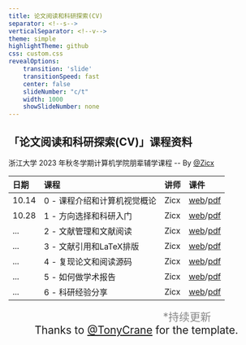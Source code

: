 ```yaml
---
title: 论文阅读和科研探索(CV)
separator: <!--s-->
verticalSeparator: <!--v-->
theme: simple
highlightTheme: github
css: custom.css
revealOptions:
    transition: 'slide'
    transitionSpeed: fast
    center: false
    slideNumber: "c/t"
    width: 1000
    showSlideNumber: none
---
```


<style>
.reveal .slides {
    border: none;
}
.reveal .slide-number {
    display: none;
}
.reveal h2 {
    text-align: center;
}
.reveal .slide-menu-button {
    display: none;
}
.reveal table {
  font-size: 21px;
}
</style>

<div class="center">

## 「论文阅读和科研探索(CV)」课程资料 <a href="https://github.com/cxzhou35/learning_cv"><i class="fab fa-github"></i></a>

浙江大学 2023 年秋冬学期计算机学院朋辈辅学课程 -- By [@Zicx](https://github.com/cxzhou35)

</div>

<div class="three-line">

| 日期  | 课程                         | 讲师 | 课件                                                                                          |
|:------|:---------------------------|:-----|:----------------------------------------------------------------------------------------------|
| 10.14 | 0 - 课程介绍和计算机视觉概论 | Zicx | [web](https://zicx.top/learning_cv/slides/site/2023-fall-pbfx/lec0/#/)/[pdf](./pdfs/lec0.pdf) |
| 10.28 | 1 - 方向选择和科研入门       | Zicx | [web](https://zicx.top/learning_cv/slides/site/2023-fall-pbfx/lec1/#/)/[pdf](./pdfs/lec1.pdf) |
| ...   | 2 - 文献管理和文献阅读       | Zicx | [web]()/[pdf]()                                                                               |
| ...   | 3 - 文献引用和LaTeX排版      | Zicx | [web]()/[pdf]()                                                                               |
| ...   | 4 - 复现论文和阅读源码       | Zicx | [web]()/[pdf]()                                                                               |
| ...   | 5 - 如何做学术报告           | Zicx | [web]()/[pdf]()                                                                               |
| ...   | 6 - 科研经验分享             | Zicx | [web]()/[pdf]()                                                                               |

</div>

<div style="text-align: right; color: #888; margin-top: 0; margin-right: 5em; font-size: 21px;" class="heti-skip">*持续更新</div>

<footer>
<div style="text-align: center;  font-size: 21px;" class="heti-skip">Thanks to <a href="https://github.com/TonyCrane">@TonyCrane</a> for the template.</div>
</footer>
